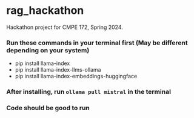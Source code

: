 # rag_hackathon

Hackathon project for CMPE 172, Spring 2024.
### Run these commands in your terminal first (May be different depending on your system)
- pip install llama-index
- pip install llama-index-llms-ollama
- pip install llama-index-embeddings-huggingface

### After installing, run `ollama pull mistral` in the terminal

### Code should be good to run